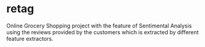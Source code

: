 # retag
Online Grocery Shopping project with the feature of Sentimental Analysis using the reviews provided by the customers which is extracted by different feature extractors.

